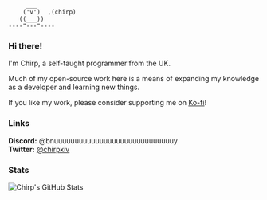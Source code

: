 ```
     ___
    ('v')  ,(chirp)
   ((___))
----"---"----
```
### Hi there!

I'm Chirp, a self-taught programmer from the UK.

Much of my open-source work here is a means of expanding my knowledge as a developer and learning new things.

If you like my work, please consider supporting me on [Ko-fi](https://ko-fi.com/chirpxiv)!

### Links

**Discord:** @bnuuuuuuuuuuuuuuuuuuuuuuuuuuuuuy
<br/>
**Twitter:** [@chirpxiv](https://twitter.com/chirpxiv)

### Stats

![Chirp's GitHub Stats](https://github-readme-stats-khaki-gamma.vercel.app/api/top-langs/?username=chirpxiv&layout=compact&theme=dracula&hide=GLSL)
